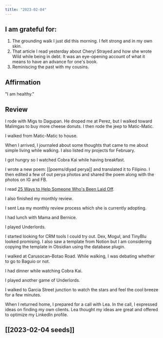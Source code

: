 ```yaml
---
title: "2023-02-04"
---
```

## I am grateful for:
1. The grounding walk I just did this morning. I felt strong and in my own skin.
2. That article I read yesterday about Cheryl Strayed and how she wrote Wild while being in debt. It was an eye-opening account of what it means to have an advance for one's book.
3. Reminiscing the past with my cousins.

## Affirmation

"I am healthy."

## Review

I rode with Migs to Dagupan. He droped me at Perez, but I walked toward Malimgas to buy more cheese donuts. I then rode the jeep to Matic-Matic.

I walked from Matic-Matic to house.

When I arrived, I journaled about some thoughts that came to me about simple living while walking. I also listed my projects for February.

I got hungry so I watched Cobra Kai while having breakfast.

I wrote a new poem: [[poems/diyad perya]] and translated it to Filipino. I then edited a few of out perya photos and shared the poem along with the photos on IG and FB.

I read [25 Ways to Help Someone Who's Been Laid Off](https://read.readwise.io/new/read/01grb8tjqhsmy1ne5kbzqbg7bq).

I also finished my monthly review.

I sent Lea my monthly review process which she is currently adopting.

I had lunch with Mama and Bernice.

I played Underlords.

I started looking for CRM tools I could try out. Dex, Mogul, and TinyBlu looked promising. I also saw a template from Notion but I am considering copying the template in Obsidian using the database plugin.

I walked at Carusocan–Botao Road. While walking, I was debating whether to go to Baguio or not.

I had dinner while watching Cobra Kai.

I played another game of Underlords.

I walked to Garcia Street junction to watch the stars and feel the cool breeze for a few minutes.

When I returned home, I prepared for a call with Lea. In the call, I expressed ideas on finding my own clients. Lea thought my ideas are great and offered to optimize my LinkedIn profile.

## [[2023-02-04 seeds]]
